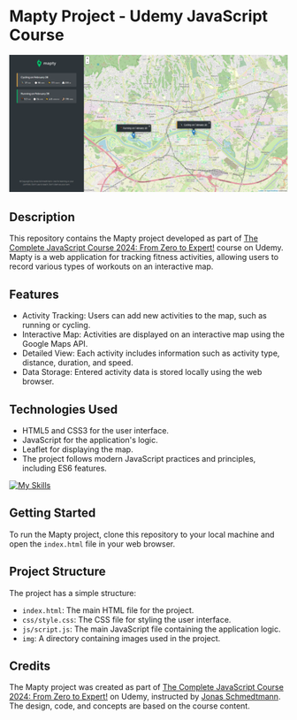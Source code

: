 # Mapty Project - Udemy JavaScript Course

![Mapty Project](img/mapty-project.png)

## Description

This repository contains the Mapty project developed as part of [The Complete JavaScript Course 2024: From Zero to Expert!](https://www.udemy.com/course/the-complete-javascript-course/) course on Udemy. Mapty is a web application for tracking fitness activities, allowing users to record various types of workouts on an interactive map.

## Features

- Activity Tracking: Users can add new activities to the map, such as running or cycling.
- Interactive Map: Activities are displayed on an interactive map using the Google Maps API.
- Detailed View: Each activity includes information such as activity type, distance, duration, and speed.
- Data Storage: Entered activity data is stored locally using the web browser.

## Technologies Used

- HTML5 and CSS3 for the user interface.
- JavaScript for the application's logic.
- Leaflet for displaying the map.
- The project follows modern JavaScript practices and principles, including ES6 features.

[![My Skills](https://skillicons.dev/icons?i=html,css,js)](https://skillicons.dev)

## Getting Started

To run the Mapty project, clone this repository to your local machine and open the `index.html` file in your web browser.

## Project Structure

The project has a simple structure:

- `index.html`: The main HTML file for the project.
- `css/style.css`: The CSS file for styling the user interface.
- `js/script.js`: The main JavaScript file containing the application logic.
- `img`: A directory containing images used in the project.

## Credits

The Mapty project was created as part of [The Complete JavaScript Course 2024: From Zero to Expert!](https://www.udemy.com/course/the-complete-javascript-course/) on Udemy, instructed by [Jonas Schmedtmann](https://www.udemy.com/user/jonasschmedtmann/). The design, code, and concepts are based on the course content.
